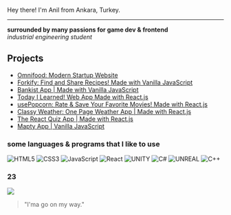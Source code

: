 <p>Hey there! I'm Anil from Ankara, Turkey.</p>

<hr>

<strong>surrounded by many passions for game dev & frontend</strong> <br>
<em>industrial engineering student</em>

## Projects
<ul>
  <li><a href="https://omnifood-anilbeter.netlify.app/" target="_blank">Omnifood: Modern Startup Website<a/></li>
  <li><a href="https://forkify-anilbeter.netlify.app/" target="_blank">Forkify: Find and Share Recipes! Made with Vanilla JavaScript</a></li>
  <li><a href="https://bankist-anilbeter.netlify.app/" target="_blank">Bankist App | Made with Vanilla JavaScript</a></li>
  <li><a href="https://today-i-learned-anilbeter.netlify.app/" target="_blank">Today I Learned! Web App Made with React.js</a></li>
  <li><a href="https://usepopcorn-anilbeter.netlify.app/" target="_blank">usePopcorn: Rate & Save Your Favorite Movies! Made with React.js</a></li>
  <li><a href="https://classyweather-anilbeter.netlify.app/" target="_blank">Classy Weather: One Page Weather App | Made with React.js</a></li>
  <li><a href="https://react-quiz-anilbeter.netlify.app/" target="_blank">The React Quiz App | Made with React.js</a></li>
  <li><a href="https://mapty-anilbeter.netlify.app/" target="_blank">Mapty App | Vanilla JavaScript</a></li>
</ul>

### some languages & programs that I like to use

![HTML5](https://img.shields.io/badge/html5-%23E34F26.svg?style=for-the-badge&logo=html5&logoColor=white)
![CSS3](https://img.shields.io/badge/css3-%231572B6.svg?style=for-the-badge&logo=css3&logoColor=white)
![JavaScript](https://img.shields.io/badge/javascript-%23323330.svg?style=for-the-badge&logo=javascript&logoColor=%23F7DF1E)
![React](https://img.shields.io/badge/react-%2320232a.svg?style=for-the-badge&logo=react&logoColor=%2361DAFB)
![UNITY](https://img.shields.io/badge/Unity-%2320232a.svg?style=for-the-badge&logo=unity&logoColor=white)
![C#](https://img.shields.io/badge/c%23-%23239120.svg?style=for-the-badge&logo=c-sharp&logoColor=white)
![UNREAL](https://img.shields.io/badge/unreal-%2320232a.svg?style=for-the-badge&logo=unreal-engine&logoColor=white)
![C++](https://img.shields.io/badge/c++-%2300599C.svg?style=for-the-badge&logo=c%2B%2B&logoColor=white)

### 23

<!-- ![](https://github-readme-stats.vercel.app/api?username=anilbeter&theme=synthwave&hide_border=false&include_all_commits=true&count_private=true)<br/> -->

![](https://github-readme-streak-stats.herokuapp.com/?user=anilbeter&theme=synthwave&hide_border=false)<br/>

<!-- ![](https://github-readme-stats.vercel.app/api/top-langs/?username=anilbeter&theme=synthwave&hide_border=false&include_all_commits=true&count_private=true&layout=compact) -->

<!-- Proudly created with GPRM ( https://gprm.itsvg.in ) -->

> "I'ma go on my way."
